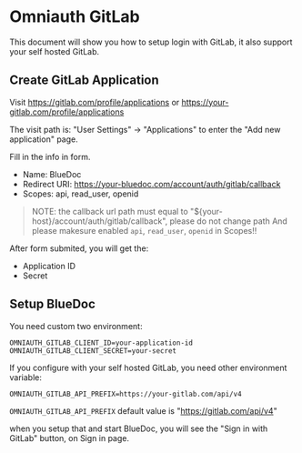 # Omniauth GitLab

This document will show you how to setup login with GitLab, it also support your self hosted GitLab.

## Create GitLab Application

Visit https://gitlab.com/profile/applications or https://your-gitlab.com/profile/applications

The visit path is: "User Settings" -> "Applications" to enter the "Add new application" page.

Fill in the info in form.

- Name: BlueDoc
- Redirect URI: https://your-bluedoc.com/account/auth/gitlab/callback
- Scopes: api, read_user, openid

> NOTE: the callback url path must equal to "${your-host}/account/auth/gitlab/callback", please do not change path
> And please makesure enabled `api`, `read_user`, `openid` in Scopes!!


After form submited, you will get the:

- Application ID
- Secret

## Setup BlueDoc

You need custom two environment:

```
OMNIAUTH_GITLAB_CLIENT_ID=your-application-id
OMNIAUTH_GITLAB_CLIENT_SECRET=your-secret
```

If you configure with your self hosted GitLab, you need other environment variable:

```
OMNIAUTH_GITLAB_API_PREFIX=https://your-gitlab.com/api/v4
```

`OMNIAUTH_GITLAB_API_PREFIX` default value is "https://gitlab.com/api/v4"

when you setup that and start BlueDoc, you will see the "Sign in with GitLab" button, on Sign in page.
